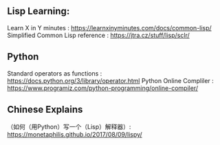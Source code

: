 ## Lisp Learning:
  Learn X in Y minutes : https://learnxinyminutes.com/docs/common-lisp/
  Simplified Common Lisp reference : https://jtra.cz/stuff/lisp/sclr/
  
## Python
  Standard operators as functions : https://docs.python.org/3/library/operator.html
  Python Online Compliler : https://www.programiz.com/python-programming/online-compiler/

## Chinese Explains
  （如何（用Python）写一个（Lisp）解释器）: https://monetaphilis.github.io/2017/08/09/lispy/
